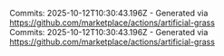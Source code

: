 Commits: 2025-10-12T10:30:43.196Z - Generated via https://github.com/marketplace/actions/artificial-grass
<br>
Commits: 2025-10-12T10:30:43.196Z - Generated via https://github.com/marketplace/actions/artificial-grass
<br>
